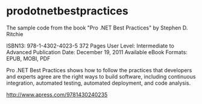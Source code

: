prodotnetbestpractices
======================
The sample code from the book "Pro .NET Best Practices" by Stephen D. Ritchie

ISBN13: 978-1-4302-4023-5
372 Pages
User Level: Intermediate to Advanced
Publication Date: December 19, 2011
Available eBook Formats: EPUB, MOBI, PDF

Pro .NET Best Practices shows how to follow the practices that developers and experts agree are the right ways to build software, including continuous integration, automated testing, automated deployment, and code analysis.

http://www.apress.com/9781430240235
